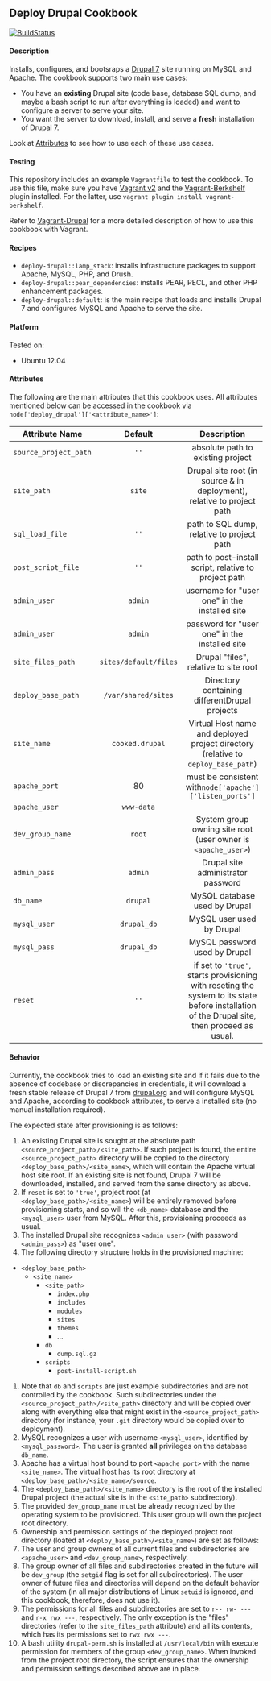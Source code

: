 ## Deploy Drupal Cookbook

[![BuildStatus](https://secure.travis-ci.org/amirkdv/chef-deploy-drupal.png)](http://travis-ci.org/amirkdv/chef-deploy-drupal)

#### Description
Installs, configures, and bootsraps a [Drupal 7](https://drupal.org/drupal-7.0)
site running on MySQL and Apache. The cookbook supports two main use cases:

- You have an **existing** Drupal site (code base, database SQL dump, and maybe
  a bash script to run after everything is loaded) and want to
  configure a server to serve your site.
- You want the server to download, install, and serve a **fresh** installation of
  Drupal 7.

Look at [Attributes](#Attributes) to see how to use each of these use cases.

#### Testing
This repository includes an example `Vagrantfile` to test the cookbook. To use
this file, make sure you have [Vagrant
v2](http://docs.vagrantup.com/v2/installation/) and the
[Vagrant-Berkshelf](https://github.com/riotgames/vagrant-berkshelf) plugin
installed. For the latter, use `vagrant plugin install vagrant-berkshelf`.

Refer to [Vagrant-Drupal](http://github.com/dergachev/vagrant-drupal) for a more
detailed description of how to use this cookbook with Vagrant.

#### Recipes

- `deploy-drupal::lamp_stack`: installs infrastructure packages to support
  Apache, MySQL, PHP, and Drush. 
- `deploy-drupal::pear_dependencies`: installs PEAR, PECL, and other PHP
  enhancement packages.
- `deploy-drupal::default`: is the main recipe that loads and installs Drupal 7
  and configures MySQL and Apache to serve the site.

#### Platform
Tested on:
* Ubuntu 12.04

#### Attributes
The following are the main attributes that this cookbook uses. All attributes mentioned
below can be accessed in the cookbook via 
`node['deploy_drupal']['<attribute_name>']`:


|   Attribute Name    |Default |           Description           |
| --------------------|:------:|:------------------------------: |
|`source_project_path`| `''`   | absolute path to existing project
|`site_path`          | `site`| Drupal site root (in source & in deployment), relative to project path
|`sql_load_file`      |`''`    | path to SQL dump, relative to project path
|`post_script_file`   |`''`|path to post-install script, relative to project path
|`admin_user`         |`admin`| username for "user one" in the installed site
|`admin_user`         |`admin`| password for "user one" in the installed site
|`site_files_path`    |`sites/default/files`| Drupal "files", relative to site root
|`deploy_base_path`   |`/var/shared/sites`| Directory containing differentDrupal projects
|`site_name`          |`cooked.drupal`| Virtual Host name and deployed project directory (relative to `deploy_base_path`)
|`apache_port`        |80      | must be consistent with`node['apache']['listen_ports']`
|`apache_user`        |`www-data` |
|`dev_group_name`     |`root`     | System group owning site root (user owner is `<apache_user>`)
|`admin_pass`         |`admin`    | Drupal site administrator password
|`db_name`            |`drupal`   | MySQL database used by Drupal
|`mysql_user`         |`drupal_db`| MySQL user used by Drupal
|`mysql_pass`         |`drupal_db`| MySQL password used by Drupal
|`reset`              | `''`| if set to `'true'`, starts provisioning with reseting the system to its state before installation of the Drupal site, then proceed as usual.

#### Behavior

Currently, the cookbook tries to load an existing site and if it fails due to
the absence of codebase or discrepancies in credentials, it will
download a fresh stable release of Drupal 7 from [drupal.org](http://drupal.org)
and will configure MySQL and Apache, according to cookbook attributes, to serve
a installed site (no manual installation required).

The expected state after provisioning is as follows:

1. An existing Drupal site is sought at the absolute path
`<source_project_path>/<site_path>`. If such project is found, the entire
`<source_project_path>` directory will be copied to the directory
`<deploy_base_path>/<site_name>`, which will contain the Apache virtual host
site root. If an existing site is not found, Drupal 7 will be downloaded,
installed, and served from the same directory as above.
1. If `reset` is set to `'true'`, project root (at
`<deploy_base_path>/<site_name>`) will be entirely removed before provisioning
starts, and so will the `<db_name>` database and the `<mysql_user>` user from
MySQL. After this, provisioning proceeds as usual.
1. The installed Drupal site recognizes `<admin_user>` (with password
`<admin_pass>`) as "user one".
1. The following directory structure holds in the provisioned machine:
  - `<deploy_base_path>`
      - `<site_name>`
          - `<site_path>`
              - `index.php`
              - `includes`
              - `modules`
              - `sites`
              - `themes`
              - ...
          - `db`
              - `dump.sql.gz`
          - `scripts`
              - `post-install-script.sh`

1. Note that `db` and `scripts` are just example subdirectories and are not
controlled by the cookbook. Such subdirectories under the
`<source_project_path>/<site_path>` directory and will be copied over along with
everything else that might exist in the `<source_project_path>` directory (for
instance, your `.git` directory would be copied over to deployment).
1. MySQL recognizes a user with username `<mysql_user>`, identified by
`<mysql_password>`. The user is granted **all** privileges on the database
`db_name`.
1. Apache has a virtual host bound to port `<apache_port>` with the name
`<site_name>`. The virtual host has its root directory at
`<deploy_base_path>/<site_name>/source`.
1. The `<deploy_base_path>/<site_name>` directory is the root of the installed Drupal 
project (the actual site is in the `<site_path>` subdirectory).
1. The provided `dev_group_name` must be already recognized by the operating
system to be provisioned. This user group will own the project root directory. 
1. Ownership and permission settings of the deployed project root directory
(loated at `<deploy_base_path>/<site_name>`) are set as follows:
  1. The user and group owners of all current files and subdirectories are
  `<apache_user>` and `<dev_group_name>`, respectively.
  1. The group owner of all files and subdirectories created in the future will be
  `dev_group` (the `setgid` flag is set for all subdirectories). The user owner 
  of future files and directories will depend on the
  default behavior of the system (in all major distributions of Linux `setuid`
  is ignored, and this cookbook, therefore, does not use it).
  1. The permissions for all files and subdirectories are set to `r-- rw- ---`
  and `r-x rwx ---`, respectively. The only exception is the "files"
  directories (refer to the `site_files_path` attribute) and all its
  contents, which has its permissions set to `rwx rwx ---`.
1. A bash utility `drupal-perm.sh` is installed at `/usr/local/bin` with
execute permission for members of the group `<dev_group_name>`.
When invoked from the project root directory, the script ensures that the ownership and
permission settings described above are in place.
